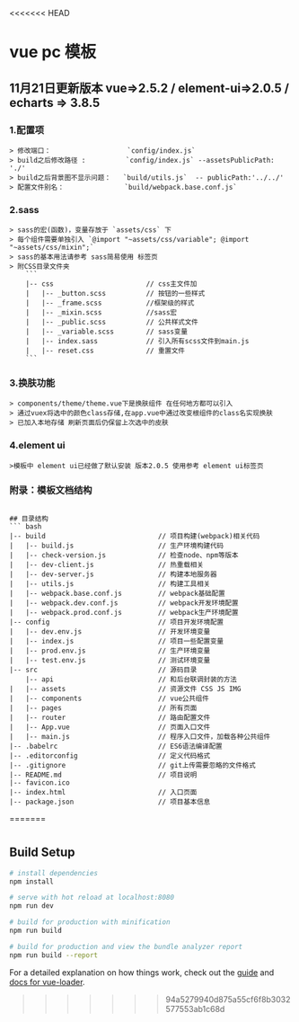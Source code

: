 <<<<<<< HEAD
# vue pc 模板

## 11月21日更新版本 vue=>2.5.2 / element-ui=>2.0.5 / echarts => 3.8.5



### 1.配置项
    > 修改端口：                   `config/index.js`
    > build之后修改路径 :          `config/index.js` --assetsPublicPath: './'
    > build之后背景图不显示问题：   `build/utils.js`  -- publicPath:'../../'
    > 配置文件别名：               `build/webpack.base.conf.js` 

### 2.sass
    > sass的宏(函数)，变量存放于 `assets/css` 下
    > 每个组件需要单独引入 `@import "~assets/css/variable"; @import "~assets/css/mixin";`
    > sass的基本用法请参考 sass简易使用 标签页
    > 附CSS目录文件夹
        ```
        |-- css                       // css主文件加
        |   |-- _button.scss          // 按钮的一些样式
        |   |-- _frame.scss           //框架级的样式
        |   |-- _mixin.scss           //sass宏
        |   |-- _public.scss          // 公共样式文件
        |   |-- _variable.scss        // sass变量
        |   |-- index.sass            // 引入所有scss文件到main.js 
        |   |-- reset.css             // 重置文件
        ```

### 3.换肤功能
    > components/theme/theme.vue下是换肤组件 在任何地方都可以引入
    > 通过vuex将选中的颜色class存储,在app.vue中通过改变根组件的class名实现换肤
    > 已加入本地存储 刷新页面后仍保留上次选中的皮肤


### 4.element ui
    >模板中 element ui已经做了默认安装 版本2.0.5 使用参考 element ui标签页


### 附录：模板文档结构

```

## 目录结构
``` bash
|-- build                            // 项目构建(webpack)相关代码
|   |-- build.js                     // 生产环境构建代码
|   |-- check-version.js             // 检查node、npm等版本
|   |-- dev-client.js                // 热重载相关
|   |-- dev-server.js                // 构建本地服务器
|   |-- utils.js                     // 构建工具相关
|   |-- webpack.base.conf.js         // webpack基础配置
|   |-- webpack.dev.conf.js          // webpack开发环境配置
|   |-- webpack.prod.conf.js         // webpack生产环境配置
|-- config                           // 项目开发环境配置
|   |-- dev.env.js                   // 开发环境变量
|   |-- index.js                     // 项目一些配置变量
|   |-- prod.env.js                  // 生产环境变量
|   |-- test.env.js                  // 测试环境变量
|-- src                              // 源码目录
    |-- api                          // 和后台联调封装的方法
|   |-- assets                       // 资源文件 CSS JS IMG
|   |-- components                   // vue公共组件
|   |-- pages                        // 所有页面
|   |-- router                       // 路由配置文件
|   |-- App.vue                      // 页面入口文件
|   |-- main.js                      // 程序入口文件，加载各种公共组件
|-- .babelrc                         // ES6语法编译配置
|-- .editorconfig                    // 定义代码格式
|-- .gitignore                       // git上传需要忽略的文件格式
|-- README.md                        // 项目说明
|-- favicon.ico 
|-- index.html                       // 入口页面
|-- package.json                     // 项目基本信息

```








=======
# 

> 

## Build Setup

``` bash
# install dependencies
npm install

# serve with hot reload at localhost:8080
npm run dev

# build for production with minification
npm run build

# build for production and view the bundle analyzer report
npm run build --report
```

For a detailed explanation on how things work, check out the [guide](http://vuejs-templates.github.io/webpack/) and [docs for vue-loader](http://vuejs.github.io/vue-loader).
>>>>>>> 94a5279940d875a55cf6f8b3032577553ab1c68d
